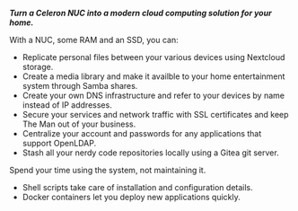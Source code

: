 **_Turn a Celeron NUC into a modern cloud computing solution for your home._**

With a NUC, some RAM and an SSD, you can:
* Replicate personal files between your various devices using Nextcloud storage.
* Create a media library and make it availble to your home entertainment system through Samba shares.
* Create your own DNS infrastructure and refer to your devices by name instead of IP addresses.
* Secure your services and network traffic with SSL certificates and keep The Man out of your business.
* Centralize your account and passwords for any applications that support OpenLDAP.
* Stash all your nerdy code repositories locally using a Gitea git server.

Spend your time using the system, not maintaining it.
* Shell scripts take care of installation and configuration details.
* Docker containers let you deploy new applications quickly.
